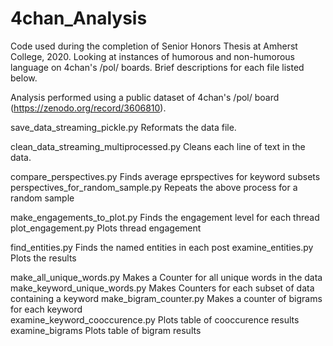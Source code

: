# 4chan_Analysis
Code used during the completion of Senior Honors Thesis at Amherst College, 2020. Looking at instances of humorous and non-humorous language on 4chan's /pol/ boards. Brief descriptions for each file listed below.

Analysis performed using a public dataset of 4chan's /pol/ board (https://zenodo.org/record/3606810).


save_data_streaming_pickle.py
   Reformats the data file.


clean_data_streaming_multiprocessed.py
   Cleans each line of text in the data.


compare_perspectives.py 
    Finds average eprspectives for keyword subsets
perspectives_for_random_sample.py
   Repeats the above process for a random sample

make_engagements_to_plot.py
    Finds the engagement level for each thread 
plot_engagement.py
    Plots thread engagement

find_entities.py
    Finds the named entities in each post
examine_entities.py
    Plots the results 

make_all_unique_words.py
  Makes a Counter for all unique words in the data
make_keyword_unique_words.py
  Makes Counters for each subset of data containing a keyword
make_bigram_counter.py
  Makes a counter of bigrams for each keyword  
examine_keyword_cooccurence.py
  Plots table of cooccurence results
examine_bigrams
  Plots table of bigram results
